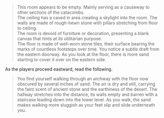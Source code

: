 >This room appears to be empty. Mainly serving as a causeway to other sections of the catacombs.
><br>The ceiling has a caved in area creating a skylight into the room. The walls are made of rough-hewn stone with pillars stretching from floor to ceiling.
><br>The room is devoid of furniture or decoration, presenting a blank canvas that hints at its utilitarian purpose.
><br>The floor is made of well-worn stone tiles, their surface bearing the marks of countless footsteps over time. You notice a subtle draft from the eastern doorway. As you look at the floor, there is more sand starting to cover it over on the eastern side.

As the players proceed eastward, read the following.

>You find yourself walking through an archway with the floor now obscured by several inches of sand. The air is dry and still, carrying the faint scent of ancient stone and the earthiness of the desert.
>The hallway stretches into the distance, its walls empty and barren with a staircase leading down into the lower level. As you walk, the sand makes walking more sluggish as your feet slip and slide underneath you.

